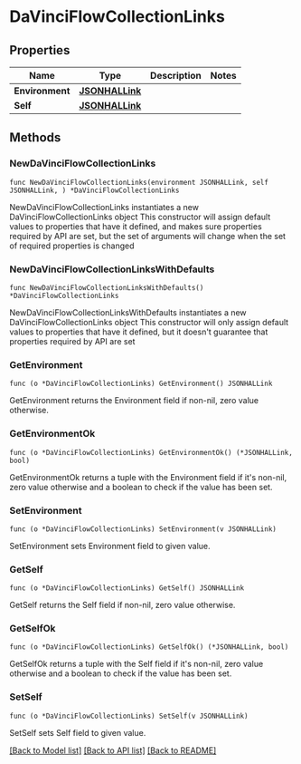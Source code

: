 # DaVinciFlowCollectionLinks

## Properties

Name | Type | Description | Notes
------------ | ------------- | ------------- | -------------
**Environment** | [**JSONHALLink**](JSONHALLink.md) |  | 
**Self** | [**JSONHALLink**](JSONHALLink.md) |  | 

## Methods

### NewDaVinciFlowCollectionLinks

`func NewDaVinciFlowCollectionLinks(environment JSONHALLink, self JSONHALLink, ) *DaVinciFlowCollectionLinks`

NewDaVinciFlowCollectionLinks instantiates a new DaVinciFlowCollectionLinks object
This constructor will assign default values to properties that have it defined,
and makes sure properties required by API are set, but the set of arguments
will change when the set of required properties is changed

### NewDaVinciFlowCollectionLinksWithDefaults

`func NewDaVinciFlowCollectionLinksWithDefaults() *DaVinciFlowCollectionLinks`

NewDaVinciFlowCollectionLinksWithDefaults instantiates a new DaVinciFlowCollectionLinks object
This constructor will only assign default values to properties that have it defined,
but it doesn't guarantee that properties required by API are set

### GetEnvironment

`func (o *DaVinciFlowCollectionLinks) GetEnvironment() JSONHALLink`

GetEnvironment returns the Environment field if non-nil, zero value otherwise.

### GetEnvironmentOk

`func (o *DaVinciFlowCollectionLinks) GetEnvironmentOk() (*JSONHALLink, bool)`

GetEnvironmentOk returns a tuple with the Environment field if it's non-nil, zero value otherwise
and a boolean to check if the value has been set.

### SetEnvironment

`func (o *DaVinciFlowCollectionLinks) SetEnvironment(v JSONHALLink)`

SetEnvironment sets Environment field to given value.


### GetSelf

`func (o *DaVinciFlowCollectionLinks) GetSelf() JSONHALLink`

GetSelf returns the Self field if non-nil, zero value otherwise.

### GetSelfOk

`func (o *DaVinciFlowCollectionLinks) GetSelfOk() (*JSONHALLink, bool)`

GetSelfOk returns a tuple with the Self field if it's non-nil, zero value otherwise
and a boolean to check if the value has been set.

### SetSelf

`func (o *DaVinciFlowCollectionLinks) SetSelf(v JSONHALLink)`

SetSelf sets Self field to given value.



[[Back to Model list]](../README.md#documentation-for-models) [[Back to API list]](../README.md#documentation-for-api-endpoints) [[Back to README]](../README.md)


